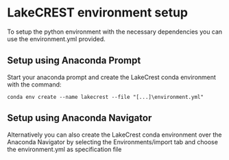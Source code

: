 
# LakeCREST environment setup

To setup the python environment with the necessary dependencies you can use the environment.yml provided.

## Setup using Anaconda Prompt 
Start your anaconda prompt and create the LakeCrest conda environment with the command:

`conda env create --name lakecrest --file "[...]\environment.yml"`

## Setup using Anaconda Navigator
Alternatively you can also create the LakeCrest conda environment over the Anaconda Navigator by selecting the Environments/import tab and choose the environment.yml as specification file
